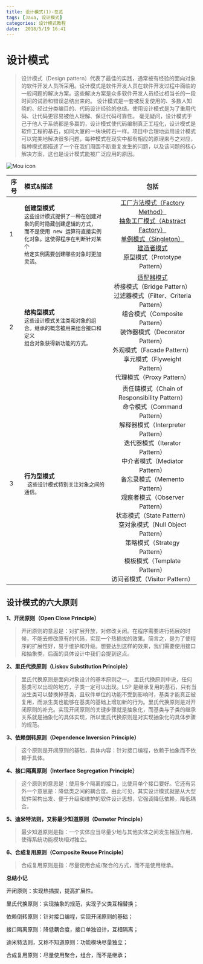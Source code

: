 ```yaml
---
title: 设计模式(1)-总览
tags: [Java, 设计模式]
categories: 设计模式教程
date:  2018/5/19 16:41
---
```

<!-- more -->

设计模式
=======================
>设计模式（Design pattern）代表了最佳的实践，通常被有经验的面向对象的软件开发人员所采用。设计模式是软件开发人员在软件开发过程中面临的一般问题的解决方案。这些解决方案是众多软件开发人员经过相当长的一段时间的试验和错误总结出来的。
设计模式是一套被反复使用的、多数人知晓的、经过分类编目的、代码设计经验的总结。使用设计模式是为了重用代码、让代码更容易被他人理解、保证代码可靠性。 毫无疑问，设计模式于己于他人于系统都是多赢的，设计模式使代码编制真正工程化，设计模式是软件工程的基石，如同大厦的一块块砖石一样。项目中合理地运用设计模式可以完美地解决很多问题，每种模式在现实中都有相应的原理来与之对应，每种模式都描述了一个在我们周围不断重复发生的问题，以及该问题的核心解决方案，这也是设计模式能被广泛应用的原因。

![Mou icon](http://www.runoob.com/wp-content/uploads/2014/08/the-relationship-between-design-patterns.jpg)


| 序号  | 模式&描述   | 包括|
| --------   | :-----   | :----: |
| 1   | **创建型模式**<br/>`这些设计模式提供了一种在创建对象的同时隐藏创建逻辑的方式，`<br/>`而不是使用 new 运算符直接实例化对象。这使得程序在判断针对某个`<br/>`给定实例需要创建哪些对象时更加灵活。`   | [工厂方法模式（Factory Method）](https://gitee.com/lutao1726/DesignPatterns/tree/master/src/cn/com/lutao/factoryMethod)<br/> [抽象工厂模式（Abstract Factory）](https://gitee.com/lutao1726/DesignPatterns/tree/master/src/cn/com/lutao/abstractFactory)<br/>[单例模式（Singleton）](https://gitee.com/lutao1726/DesignPatterns/tree/master/src/cn/com/lutao/singleton)<br/>[建造者模式](https://gitee.com/lutao1726/DesignPatterns/tree/master/src/cn/com/lutao/builder)<br/>原型模式（Prototype Pattern） |
| 2   | **结构型模式** <br/>`这些设计模式关注类和对象的组合。继承的概念被用来组合接口和定义`<br/>`组合对象获得新功能的方式。`  | [适配器模式](https://gitee.com/lutao1726/DesignPatterns/tree/master/src/cn/com/lutao/adapter)<br/> 桥接模式（Bridge Pattern）<br/>过滤器模式（Filter、Criteria Pattern）<br/>组合模式（Composite Pattern）<br/>装饰器模式（Decorator Pattern）<br/>外观模式（Facade Pattern）<br/>享元模式（Flyweight Pattern）<br/>代理模式（Proxy Pattern） |
| 3   | **行为型模式**<br/>` 这些设计模式特别关注对象之间的通信。`  | 责任链模式（Chain of Responsibility Pattern）<br/>命令模式（Command Pattern）<br/>解释器模式（Interpreter Pattern）<br/>迭代器模式（Iterator Pattern）<br/>中介者模式（Mediator Pattern） <br/>备忘录模式（Memento Pattern） <br/>观察者模式（Observer Pattern） <br/>状态模式（State Pattern）<br/>空对象模式（Null Object Pattern）<br/> 策略模式（Strategy Pattern）<br/>模板模式（Template Pattern）<br/> 访问者模式（Visitor Pattern） |

设计模式的六大原则
-----------------------
**1、开闭原则（Open Close Principle）**
>开闭原则的意思是：对扩展开放，对修改关闭。在程序需要进行拓展的时候，不能去修改原有的代码，实现一个热插拔的效果。简言之，是为了使程序的扩展性好，易于维护和升级。想要达到这样的效果，我们需要使用接口和抽象类，后面的具体设计中我们会提到这点。

**2、里氏代换原则（Liskov Substitution Principle）**
>里氏代换原则是面向对象设计的基本原则之一。 里氏代换原则中说，任何基类可以出现的地方，子类一定可以出现。LSP 是继承复用的基石，只有当派生类可以替换掉基类，且软件单位的功能不受到影响时，基类才能真正被复用，而派生类也能够在基类的基础上增加新的行为。里氏代换原则是对开闭原则的补充。实现开闭原则的关键步骤就是抽象化，而基类与子类的继承关系就是抽象化的具体实现，所以里氏代换原则是对实现抽象化的具体步骤的规范。

**3、依赖倒转原则（Dependence Inversion Principle）**
>这个原则是开闭原则的基础，具体内容：针对接口编程，依赖于抽象而不依赖于具体。

**4、接口隔离原则（Interface Segregation Principle）**
>这个原则的意思是：使用多个隔离的接口，比使用单个接口要好。它还有另外一个意思是：降低类之间的耦合度。由此可见，其实设计模式就是从大型软件架构出发、便于升级和维护的软件设计思想，它强调降低依赖，降低耦合。

**5、迪米特法则，又称最少知道原则（Demeter Principle）**
>最少知道原则是指：一个实体应当尽量少地与其他实体之间发生相互作用，使得系统功能模块相对独立。

**6、合成复用原则（Composite Reuse Principle）**
>合成复用原则是指：尽量使用合成/聚合的方式，而不是使用继承。

**总结小记**

开闭原则：实现热插拔，提高扩展性。

里氏代换原则：实现抽象的规范，实现子父类互相替换；

依赖倒转原则：针对接口编程，实现开闭原则的基础；

接口隔离原则：降低耦合度，接口单独设计，互相隔离；

迪米特法则，又称不知道原则：功能模块尽量独立；

合成复用原则：尽量使用聚合，组合，而不是继承；
